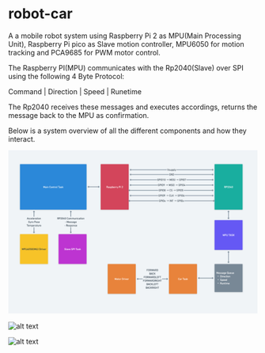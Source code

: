 # robot-car

A a mobile robot system using Raspberry Pi 2 as MPU(Main Processing Unit), Raspberry Pi pico as Slave motion controller, MPU6050 for motion tracking and PCA9685 for PWM motor control.

The Raspberry PI(MPU) communicates with the Rp2040(Slave) over SPI using the following 4 Byte Protocol:

Command | Direction | Speed | Runetime

The Rp2040 receives these messages and executes accordings, returns the message back to the MPU as confirmation.

Below is a system overview of all the different components and how they interact.

![alt text](https://github.com/Fabrice-Beya/robot-car/blob/0dfa4a569ecc2751b2ae9f7f828b8e67c82686ea/System%20Overview.png)

![alt text](https://github.com/Fabrice-Beya/robot-car/blob/main/image_3.jpg)

![alt text](https://github.com/Fabrice-Beya/robot-car/blob/main/image_4.jpg)

